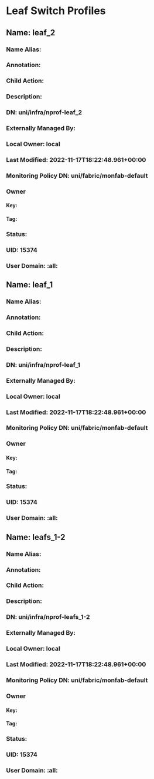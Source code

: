 
# Leaf Switch Profiles
## Name: leaf_2
### Name Alias: 
### Annotation: 
### Child Action: 
### Description: 
### DN: uni/infra/nprof-leaf_2
### Externally Managed By: 
### Local Owner: local
### Last Modified: 2022-11-17T18:22:48.961+00:00
### Monitoring Policy DN: uni/fabric/monfab-default
### Owner
#### Key: 
#### Tag: 
### Status: 
### UID: 15374
### User Domain: :all:
## Name: leaf_1
### Name Alias: 
### Annotation: 
### Child Action: 
### Description: 
### DN: uni/infra/nprof-leaf_1
### Externally Managed By: 
### Local Owner: local
### Last Modified: 2022-11-17T18:22:48.961+00:00
### Monitoring Policy DN: uni/fabric/monfab-default
### Owner
#### Key: 
#### Tag: 
### Status: 
### UID: 15374
### User Domain: :all:
## Name: leafs_1-2
### Name Alias: 
### Annotation: 
### Child Action: 
### Description: 
### DN: uni/infra/nprof-leafs_1-2
### Externally Managed By: 
### Local Owner: local
### Last Modified: 2022-11-17T18:22:48.961+00:00
### Monitoring Policy DN: uni/fabric/monfab-default
### Owner
#### Key: 
#### Tag: 
### Status: 
### UID: 15374
### User Domain: :all: